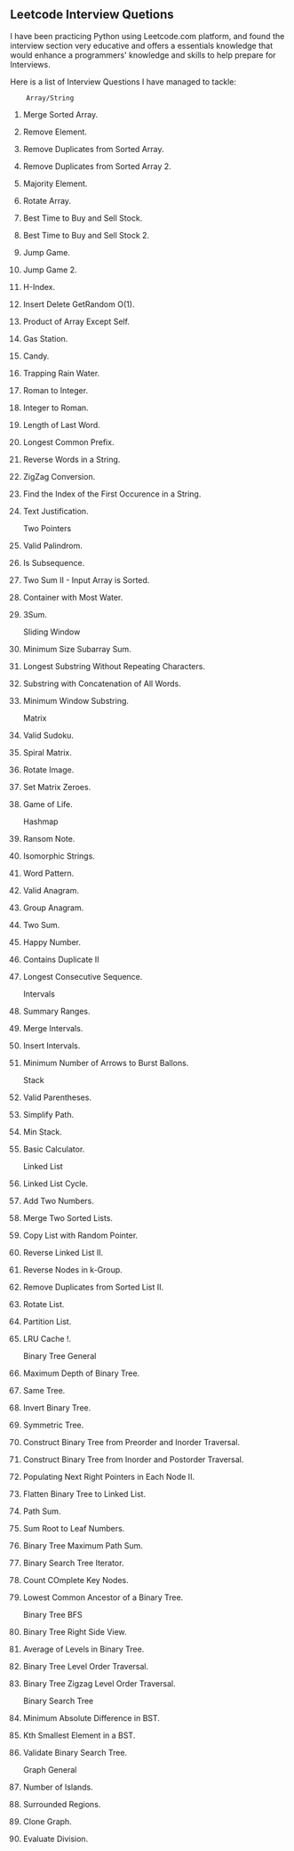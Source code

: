 ## Leetcode Interview Quetions

I have been practicing Python using Leetcode.com platform, and found the interview section very educative and 
offers a essentials knowledge that would enhance a programmers' knowledge and skills to help prepare for 
Interviews.

Here is a list of Interview Questions I have managed to tackle:

        Array/String

 01. Merge Sorted Array.
 02. Remove Element.
 03. Remove Duplicates from Sorted Array.
 04. Remove Duplicates from Sorted Array 2.
 05. Majority Element.
 06. Rotate Array.
 07. Best Time to Buy and Sell Stock.
 08. Best Time to Buy and Sell Stock 2.
 09. Jump Game.
 10. Jump Game 2.
 11. H-Index.
 12. Insert Delete GetRandom O(1).
 13. Product of Array Except Self.
 14. Gas Station.
 15. Candy.
 16. Trapping Rain Water.
 17. Roman to Integer.
 18. Integer to Roman.
 19. Length of Last Word.
 20. Longest Common Prefix.
 21. Reverse Words in a String.
 22. ZigZag Conversion.
 23. Find the Index of the First Occurence in a String.
 24. Text Justification.

        Two Pointers 

 25. Valid Palindrom.
 26. Is Subsequence. 
 27. Two Sum II - Input Array is Sorted.
 28. Container with Most Water.
 29. 3Sum.
 
        Sliding Window 
 
 30. Minimum Size Subarray Sum.
 31. Longest Substring Without Repeating Characters.
 32. Substring with Concatenation of All Words.
 33. Minimum Window Substring.

        Matrix 
 
 34. Valid Sudoku.
 35. Spiral Matrix.
 36. Rotate Image.
 37. Set Matrix Zeroes.
 38. Game of Life.
 
        Hashmap
 
 39. Ransom Note.
 40. Isomorphic Strings.
 41. Word Pattern.
 42. Valid Anagram.
 43. Group Anagram.
 44. Two Sum.
 45. Happy Number.
 46. Contains Duplicate II
 47. Longest Consecutive Sequence.

       Intervals

 48. Summary Ranges.
 49. Merge Intervals.
 50. Insert Intervals.
 51. Minimum Number of Arrows to Burst Ballons.

       Stack

 51. Valid Parentheses.
 52. Simplify Path.
 53. Min Stack.
 54. Basic Calculator.

        Linked List

 55. Linked List Cycle.
 56. Add Two Numbers.
 57. Merge Two Sorted Lists.
 58. Copy List with Random Pointer.
 59. Reverse Linked List II.
 60. Reverse Nodes in k-Group.
 61. Remove Duplicates from Sorted List II.
 62. Rotate List.
 63. Partition List.
 64. LRU Cache !.

        Binary Tree General

 65. Maximum Depth of Binary Tree.
 66. Same Tree.
 67. Invert Binary Tree.
 68. Symmetric Tree.
 69. Construct Binary Tree from Preorder and Inorder Traversal.
 70. Construct Binary Tree from Inorder and Postorder Traversal.
 71. Populating Next Right Pointers in Each Node II.
 72. Flatten Binary Tree to Linked List.
 73. Path Sum.
 74. Sum Root to Leaf Numbers.
 75. Binary Tree Maximum Path Sum.
 76. Binary Search Tree Iterator.
 77. Count COmplete Key Nodes.
 76. Lowest Common Ancestor of a Binary Tree.

        Binary Tree BFS
 
 77. Binary Tree Right Side View.
 78. Average of Levels in Binary Tree.
 79. Binary Tree Level Order Traversal.
 80. Binary Tree Zigzag Level Order Traversal.

        Binary Search Tree
 
 81. Minimum Absolute Difference in BST.
 82. Kth Smallest Element in a BST.
 83. Validate Binary Search Tree.

        Graph General
 
 84. Number of Islands.
 85. Surrounded Regions.
 86. Clone Graph.
 87. Evaluate Division.